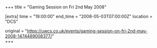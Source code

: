 +++
title = "Gaming Session on Fri 2nd May 2008"

[extra]
time = "19:00:00"
end_time = "2008-05-03T07:00:00Z"
location = "DCS"

original = "https://uwcs.co.uk/events/gaming-session-on-fri-2nd-may-2008-1474489008377/"    
+++



